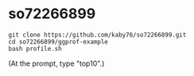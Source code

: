 # so72266899

```
git clone https://github.com/kaby76/so72266899.git
cd so72266899/ggprof-example
bash profile.sh
```
(At the prompt, type "top10".)
```
